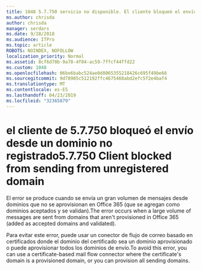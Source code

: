 ```yaml
---
title: 1048 5.7.750 servicio no disponible. El cliente bloqueó el envío de dominios no registrados
ms.author: chrisda
author: chrisda
manager: serdars
ms.date: 9/28/2018
ms.audience: ITPro
ms.topic: article
ROBOTS: NOINDEX, NOFOLLOW
localization_priority: Normal
ms.assetid: 8cf6d70b-9a78-4f04-ac59-7ffcf44ffd22
ms.custom: 1048
ms.openlocfilehash: 06be6babc524ae0d8065355218426c695f49be66
ms.sourcegitcommit: 9d78905c512192ffc4675468abd2efc5f2e4baf4
ms.translationtype: MT
ms.contentlocale: es-ES
ms.lasthandoff: 04/23/2019
ms.locfileid: "32365879"
---
```

# <a name="57750-client-blocked-from-sending-from-unregistered-domain"></a><span data-ttu-id="7736f-103">el cliente de 5.7.750 bloqueó el envío desde un dominio no registrado</span><span class="sxs-lookup"><span data-stu-id="7736f-103">5.7.750 Client blocked from sending from unregistered domain</span></span>

<span data-ttu-id="7736f-104">El error se produce cuando se envía un gran volumen de mensajes desde dominios que no se aprovisionan en Office 365 (que se agregan como dominios aceptados y se validan).</span><span class="sxs-lookup"><span data-stu-id="7736f-104">The error occurs when a large volume of messages are sent from domains that aren't provisioned in Office 365 (added as accepted domains and validated).</span></span>

<span data-ttu-id="7736f-105">Para evitar este error, puede usar un conector de flujo de correo basado en certificados donde el dominio del certificado sea un dominio aprovisionado o puede aprovisionar todos los dominios de envío.</span><span class="sxs-lookup"><span data-stu-id="7736f-105">To avoid this error, you can use a certificate-based mail flow connector where the certificate's domain is a provisioned domain, or you can provision all sending domains.</span></span>
